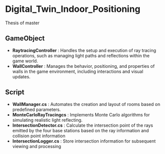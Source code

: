 # Digital_Twin_Indoor_Positioning
Thesis of master

## GameObject
- **RaytracingController** : Handles the setup and execution of ray tracing operations, such as managing light paths and reflections within the game world.
- **WallController** : Manages the behavior, positioning, and properties of walls in the game environment, including interactions and visual updates.

## Script
- **WallManager.cs** : Automates the creation and layout of rooms based on predefined parameters.
- **MonteCarloRayTracingcs** : Implements Monte Carlo algorithms for simulating realistic light reflecting.
- **IntersectionDetector.cs** : Calculate the intersection point of the rays emitted by the four base stations based on the ray information and collision point information
- **IntersectionLogger.cs** : Store intersection information for subsequent viewing and processing
